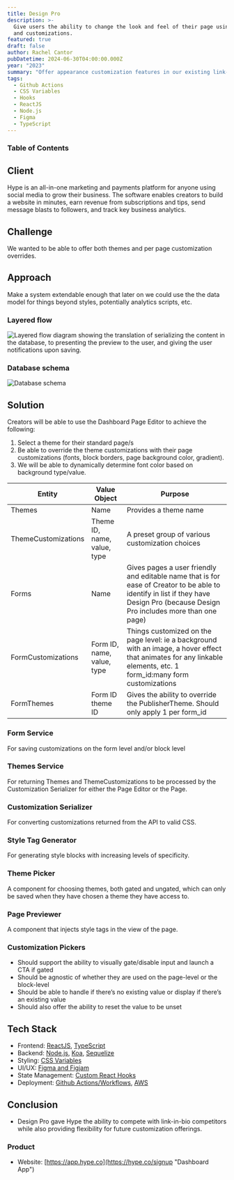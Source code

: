 ```yaml
---
title: Design Pro
description: >-
  Give users the ability to change the look and feel of their page using themes
  and customizations.
featured: true
draft: false
author: Rachel Cantor
pubDatetime: 2024-06-30T04:00:00.000Z
year: "2023"
summary: "Offer appearance customization features in our existing link-in-bio Page Editor as a way to increase revenue by enticing users that might not see value in subscribing to a paid plan."
tags:
  - Github Actions
  - CSS Variables
  - Hooks
  - ReactJS
  - Node.js
  - Figma
  - TypeScript
---
```


### Table of Contents

## Client

Hype is an all-in-one marketing and payments platform for anyone using social media to grow their business. The software enables creators to build a website in minutes, earn revenue from subscriptions and tips, send message blasts to followers, and track key business analytics.

## Challenge

We wanted to be able to offer both themes and per page customization overrides.

## Approach

Make a system extendable enough that later on we could use the the data model for things beyond styles, potentially analytics scripts, etc.

### Layered flow

![Layered flow diagram showing the translation of serializing the content in the database, to presenting the preview to the user, and giving the user notifications upon saving.](/uploads/page_customization_layered_flow.png)

### Database schema

![Database schema](/uploads/database_schema.png)

## Solution

Creators will be able to use the Dashboard Page Editor to achieve the following:

1. Select a theme for their standard page/s
2. Be able to override the theme customizations with their page customizations (fonts, block borders, page background color, gradient).
3. We will be able to dynamically determine font color based on background type/value.

| Entity              | Value Object                | Purpose                                                                                                                                                                           |
| ------------------- | --------------------------- | --------------------------------------------------------------------------------------------------------------------------------------------------------------------------------- |
| Themes              | Name                        | Provides a theme name                                                                                                                                                             |
| ThemeCustomizations | Theme ID, name, value, type | A preset group of various customization choices                                                                                                                                   |
| Forms               | Name                        | Gives pages a user friendly and editable name that is for ease of Creator to be able to identify in list if they have Design Pro (because Design Pro includes more than one page) |
| FormCustomizations  | Form ID, name, value, type  | Things customized on the page level: ie a background with an image, a hover effect that animates for any linkable elements, etc. 1 form_id:many form customizations               |
| FormThemes          | Form ID theme ID            | Gives the ability to override the PublisherTheme. Should only apply 1 per form_id                                                                                                 |

### Form Service

For saving customizations on the form level and/or block level

### Themes Service

For returning Themes and ThemeCustomizations to be processed by the Customization Serializer for either the Page Editor or the Page.

### Customization Serializer

For converting customizations returned from the API to valid CSS.

### Style Tag Generator

For generating style blocks with increasing levels of specificity.

### Theme Picker

A component for choosing themes, both gated and ungated, which can only be saved when they have chosen a theme they have access to.

### Page Previewer

A component that injects style tags in the view of the page.

### Customization Pickers

- Should support the ability to visually gate/disable input and launch a CTA if gated
- Should be agnostic of whether they are used on the page-level or the block-level
- Should be able to handle if there’s no existing value or display if there’s an existing value
- Should also offer the ability to reset the value to be unset

## Tech Stack

- Frontend: [ReactJS](https://reactjs.org/ "React"), [TypeScript](https://www.typescriptlang.org/ "TypeScript")
- Backend: [Node.js](https://nodejs.org "Node.js"), [Koa](https://koajs.com "Koa"), [Sequelize](https://sequelize.org "Sequelize")
- Styling: [CSS Variables](https://developer.mozilla.org/en-US/docs/Web/CSS/Using_CSS_custom_properties "CSS variables")
- UI/UX: [Figma and Figjam](https://figma.com/ "Figma")
- State Management: [Custom React Hooks](https://react.dev/learn/reusing-logic-with-custom-hooks "Custom React Hooks")
- Deployment: [Github Actions/Workflows](https://docs.github.com/en/actions "Github Actions"), [AWS](https://aws.amazon.com "AWS")

## Conclusion

- Design Pro gave Hype the ability to compete with link-in-bio competitors while also providing flexibility for future customization offerings.

### Product

- Website: [https://app.hype.co](https://hype.co/signup "Dashboard App")
